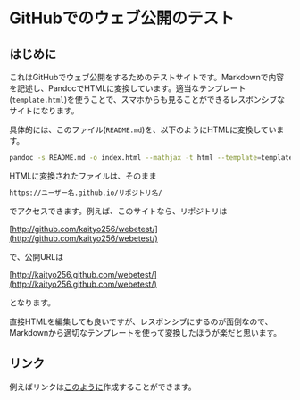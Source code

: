 # GitHubでのウェブ公開のテスト

## はじめに

これはGitHubでウェブ公開をするためのテストサイトです。Markdownで内容を記述し、PandocでHTMLに変換しています。適当なテンプレート(`template.html`)を使うことで、スマホからも見ることができるレスポンシブなサイトになります。

具体的には、このファイル(`README.md`)を、以下のようにHTMLに変換しています。

```sh
pandoc -s README.md -o index.html --mathjax -t html --template=template
```

HTMLに変換されたファイルは、そのまま

```txt
https://ユーザー名.github.io/リポジトリ名/
```

でアクセスできます。例えば、このサイトなら、リポジトリは

[http://github.com/kaityo256/webetest/](http://github.com/kaityo256/webetest/)

で、公開URLは

[http://kaityo256.github.com/webetest/](http://kaityo256.github.com/webetest/)

となります。

直接HTMLを編集しても良いですが、レスポンシブにするのが面倒なので、Markdownから適切なテンプレートを使って変換したほうが楽だと思います。

## リンク

例えばリンクは[このように](https://www.appi.keio.ac.jp/)作成することができます。
